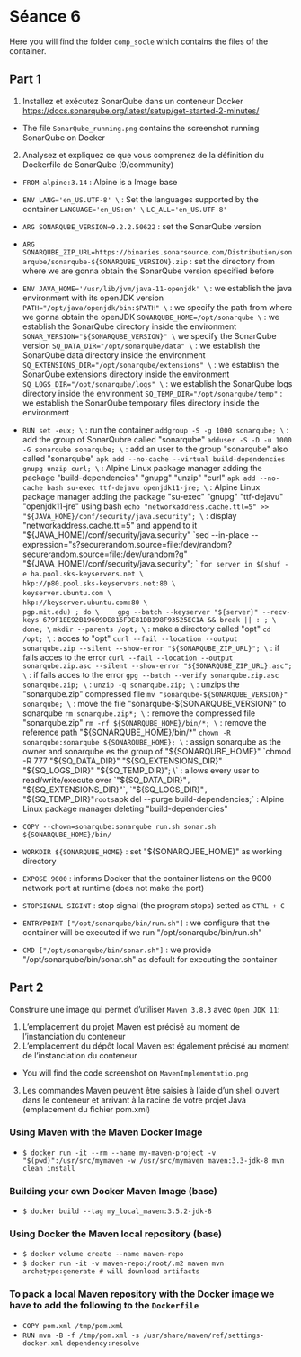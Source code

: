 # Séance 6

Here you will find the folder `comp_socle` which contains the files of the container.

## Part 1

1. Installez et exécutez SonarQube dans un conteneur Docker https://docs.sonarqube.org/latest/setup/get-started-2-minutes/
- The file `SonarQube_running.png` contains the screenshot running SonarQube on Docker

2. Analysez et expliquez ce que vous comprenez de la définition du Dockerfile de SonarQube (9/community)
   
- `FROM alpine:3.14` : Alpine is a Image base
  
- `ENV LANG='en_US.UTF-8' \` : Set the languages supported by the container
    `LANGUAGE='en_US:en' \`
    `LC_ALL='en_US.UTF-8'`

- `ARG SONARQUBE_VERSION=9.2.2.50622` : set the SonarQube version
- `ARG SONARQUBE_ZIP_URL=https://binaries.sonarsource.com/Distribution/sonarqube/sonarqube-${SONARQUBE_VERSION}.zip` : set the directory from where we are gonna obtain the SonarQube version specified before
- `ENV JAVA_HOME='/usr/lib/jvm/java-11-openjdk' \` : we establish the java environment with its openJDK version
    `PATH="/opt/java/openjdk/bin:$PATH" \` : we specify the path from where we gonna obtain the openJDK
    `SONARQUBE_HOME=/opt/sonarqube \` : we establish the SonarQube directory inside the environment
    `SONAR_VERSION="${SONARQUBE_VERSION}" \` we specify the SonarQube version
    `SQ_DATA_DIR="/opt/sonarqube/data" \` : we establish the SonarQube data directory inside the environment
    `SQ_EXTENSIONS_DIR="/opt/sonarqube/extensions" \` : we establish the SonarQube extensions directory inside the environment
    `SQ_LOGS_DIR="/opt/sonarqube/logs" \` : we establish the SonarQube logs directory inside the environment
    `SQ_TEMP_DIR="/opt/sonarqube/temp"` : we establish the SonarQube temporary files directory inside the environment
- `RUN set -eux; \` : run the container
    `addgroup -S -g 1000 sonarqube; \` : add the group of SonarQubre called "sonarqube"
    `adduser -S -D -u 1000 -G sonarqube sonarqube; \` : add an user to the group "sonarqube" also called "sonarqube"
    `apk add --no-cache --virtual build-dependencies gnupg unzip curl; \` : Alpine Linux package manager adding the package "build-dependencies" "gnupg" "unzip" "curl"
    `apk add --no-cache bash su-exec ttf-dejavu openjdk11-jre; \` : Alpine Linux package manager adding the package "su-exec" "gnupg" "ttf-dejavu" "openjdk11-jre" using bash
    `echo "networkaddress.cache.ttl=5" >> "${JAVA_HOME}/conf/security/java.security"; \` : display "networkaddress.cache.ttl=5" and append to it "${JAVA_HOME}/conf/security/java.security"
    `sed --in-place --expression="s?securerandom.source=file:/dev/random?securerandom.source=file:/dev/urandom?g" "${JAVA_HOME}/conf/security/java.security"; \`
    `for server in $(shuf -e ha.pool.sks-keyservers.net \`
    `                        hkp://p80.pool.sks-keyservers.net:80 \`
    `                        keyserver.ubuntu.com \`
    `                        hkp://keyserver.ubuntu.com:80 \`
    `                        pgp.mit.edu) ; do \`
    `    gpg --batch --keyserver "${server}" --recv-keys 679F1EE92B19609DE816FDE81DB198F93525EC1A && break || : ; \`
    `done; \`
    `mkdir --parents /opt; \` : make a directory called "opt"
    `cd /opt; \` : acces to "opt"
    `curl --fail --location --output sonarqube.zip --silent --show-error "${SONARQUBE_ZIP_URL}"; \` : if fails acces to the error
    `curl --fail --location --output sonarqube.zip.asc --silent --show-error "${SONARQUBE_ZIP_URL}.asc"; \` : if fails acces to the error
    `gpg --batch --verify sonarqube.zip.asc sonarqube.zip; \` :
    `unzip -q sonarqube.zip; \` : unzips the "sonarqube.zip" compressed file
    `mv "sonarqube-${SONARQUBE_VERSION}" sonarqube; \` : move the file "sonarqube-${SONARQUBE_VERSION}" to sonarqube
    `rm sonarqube.zip*; \` : remove the compressed file "sonarqube.zip"
    `rm -rf ${SONARQUBE_HOME}/bin/*; \` : remove the reference path "${SONARQUBE_HOME}/bin/*"
    `chown -R sonarqube:sonarqube ${SONARQUBE_HOME}; \` : assign sonarqube as the owner and sonarqube es the group of "${SONARQUBE_HOME}"
    `chmod -R 777 "${SQ_DATA_DIR}" "${SQ_EXTENSIONS_DIR}" "${SQ_LOGS_DIR}" "${SQ_TEMP_DIR}"; \` : allows every user to read/write/execute over `"${SQ_DATA_DIR}"`, `"${SQ_EXTENSIONS_DIR}"`, `"${SQ_LOGS_DIR}"`, `"${SQ_TEMP_DIR}"` roots
    `apk del --purge build-dependencies;` : Alpine Linux package manager deleting "build-dependencies"
- `COPY --chown=sonarqube:sonarqube run.sh sonar.sh ${SONARQUBE_HOME}/bin/`
- `WORKDIR ${SONARQUBE_HOME}` : set "${SONARQUBE_HOME}" as working directory
- `EXPOSE 9000` : informs Docker that the container listens on the 9000 network port at runtime (does not make the port)
- `STOPSIGNAL SIGINT` : stop signal (the program stops) setted as `CTRL + C`
- `ENTRYPOINT ["/opt/sonarqube/bin/run.sh"]` : we configure that the container will be executed if we run "/opt/sonarqube/bin/run.sh"
- `CMD ["/opt/sonarqube/bin/sonar.sh"]` : we provide "/opt/sonarqube/bin/sonar.sh" as default for executing the container

## Part 2

Construire une image qui permet d’utiliser `Maven 3.8.3` avec `Open JDK 11`:

1. L’emplacement du projet Maven est précisé au moment de l’instanciation du conteneur
2. L’emplacement du dépôt local Maven est également précisé au moment de l’instanciation du conteneur

- You will find the code screenshot on `MavenImplementatio.png`

3. Les commandes Maven peuvent être saisies à l’aide d’un shell ouvert dans le conteneur et arrivant à la racine de votre projet Java (emplacement du fichier pom.xml)


### Using Maven with the Maven Docker Image

- `$ docker run -it --rm --name my-maven-project -v "$(pwd)":/usr/src/mymaven -w /usr/src/mymaven maven:3.3-jdk-8 mvn clean install`

### Building your own Docker Maven Image (base)
- `$ docker build --tag my_local_maven:3.5.2-jdk-8`

### Using Docker the Maven local repository (base)
- `$ docker volume create --name maven-repo`
- `$ docker run -it -v maven-repo:/root/.m2 maven mvn archetype:generate # will download artifacts`

### To pack a local Maven repository with the Docker image we have to add the following to the `Dockerfile`

- `COPY pom.xml /tmp/pom.xml`
- `RUN mvn -B -f /tmp/pom.xml -s /usr/share/maven/ref/settings-docker.xml dependency:resolve`